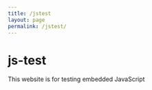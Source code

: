 ```yaml
---
title: /jstest
layout: page
permalink: /jstest/
---
```


# js-test

This website is for testing embedded JavaScript

<script>
    let d = new Date();
    alert("Today's date is " + d);
</script>
